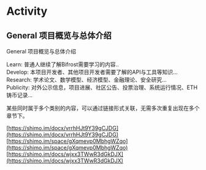 # Activity

## General  项目概览与总体介绍

General  项目概览与总体介绍

Learn: 普通人继续了解Bifrost需要学习的内容..  
Develop: 本项目开发者、其他项目开发者需要了解的API与工具等知识...  
Research: 学术论文、数学模型、经济模型、金融理论、安全研究...  
Publicity: 对外公示信息，项目进展、社区公告、投票治理、系统运行情况、ETH铸币记录...

某些同时属于多个类别的内容，可以通过链接形式关联，无需多次重复出现在多个章节下。

[https://shimo.im/docx/vrrhHJt9Y39gCJDG](https://shimo.im/docx/vrrhHJt9Y39gCJDG)  
[https://shimo.im/space/gXqmevp0MbhgWZqo](https://shimo.im/space/gXqmevp0MbhgWZqo)  
[https://shimo.im/docs/wjxx3TWwR3dGkDJX](https://shimo.im/docs/wjxx3TWwR3dGkDJX)

